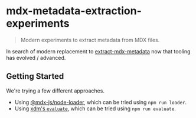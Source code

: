 # mdx-metadata-extraction-experiments

> Modern experiments to extract metadata from MDX files.

In search of modern replacement to [extract-mdx-metadata](https://github.com/manovotny/extract-mdx-metadata) now that tooling has evolved / advanced.

## Getting Started

We're trying a few different approaches.

-   Using [@mdx-js/node-loader](https://mdxjs.com/packages/node-loader/), which can be tried using `npm run loader`.
-   Using [xdm's `evaluate`](https://github.com/wooorm/xdm#evaluatefile-options), which can be tried using `npm run evaluate`.
